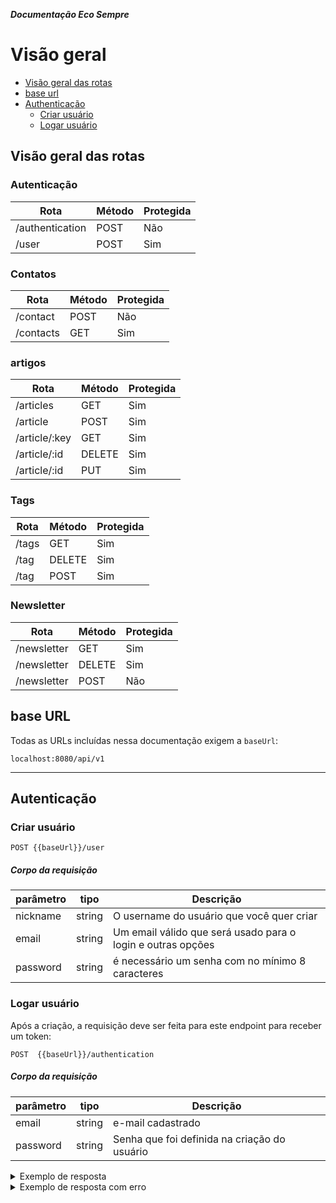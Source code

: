 *****Documentação Eco Sempre*****
# Visão geral

- [Visão geral das rotas](#visão-geral-das-rotas)
- [base url](#base-URL)
- [Authenticação](#autenticão)
  - [Criar usuário](#criar-usuário)
  - [Logar usuário](#logar-usuário)

## Visão geral das rotas

### Autenticação

| Rota                 | Método   | Protegida |
|-----------------------|--------|-----------|
| /authentication       | POST   | Não        |
| /user                 | POST   | Sim       |

### Contatos

| Rota                 | Método   | Protegida |
|-----------------------|--------|-----------|
| /contact              | POST   | Não        |
| /contacts             | GET    | Sim       |

### artigos


| Rota                 | Método   | Protegida |
|-----------------------|--------|-----------|
| /articles             | GET    | Sim       |
| /article              | POST   | Sim       |
| /article/:key         | GET    | Sim       |
| /article/:id          | DELETE | Sim       |
| /article/:id          | PUT    | Sim       |

### Tags

| Rota                 | Método   | Protegida |
|-----------------------|--------|-----------|
| /tags| GET  | Sim   | 
| /tag | DELETE | Sim |
| /tag | POST | Sim |

### Newsletter

| Rota                 | Método   | Protegida |
|-----------------------|--------|-----------|
| /newsletter | GET  | Sim   | 
| /newsletter | DELETE | Sim |
| /newsletter | POST | Não |

## base URL

Todas as URLs incluídas nessa documentação exigem a `baseUrl`:

```
localhost:8080/api/v1
```
---

## Autenticação

### Criar usuário



```
POST {{baseUrl}}/user
```

##### Corpo da requisição

| parâmetro | tipo | Descrição |
|-|-|-|
| nickname | string | O username do usuário que você quer criar |
| email | string | Um email válido que será usado para o login e outras opções |
| password | string | é necessário um senha com no mínimo 8 caracteres|


### Logar usuário
Após a criação, a requisição deve ser feita para este endpoint para receber um token:


```
POST  {{baseUrl}}/authentication
```

##### Corpo da requisição

| parâmetro | tipo | Descrição |
|-|-|-|
| email | string | e-mail cadastrado |
| password | string | Senha que foi definida na criação do usuário |

<details>
  <summary>Exemplo de resposta</summary>
  
  ```
  {
    "token": "eyJhbGciOiJIUzI1NiIsInR5cCI6IkpXVCJ9.eyJyb2xlIjoxLCJleHAiOjE2ODk0NTYyODMsImlhdCI6MTY4OTM2OTg4M30.otZ6_FeHuD0FuZplk4ND0IjZ97EjshGTHmat7XQ3J94"
  }
  ```
</details>

<details>
  <summary>Exemplo de resposta com erro</summary>
  
  ```
  {
Undefined binding(s) detected when compiling SELECT. Undefined column(s): [email
] query: select * from `users` where `email` = ?
  }
  ```
</details>


